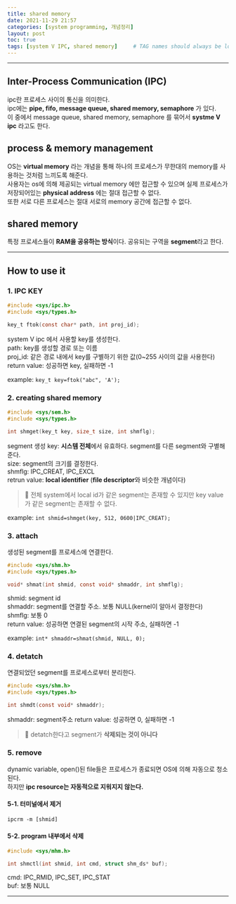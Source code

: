 ```yaml
---
title: shared memory
date: 2021-11-29 21:57
categories: [system programming, 개념정리]
layout: post
toc: true
tags: [system V IPC, shared memory]     # TAG names should always be lowercase
---
```

- - -

## Inter-Process Communication (IPC)
ipc란 프로세스 사이의 통신을 의미한다.  
ipc에는 **pipe, fifo, message queue, shared memory, semaphore** 가 있다.   
이 중에서 message queue, shared memory, semaphore 를 묶어서 **systme V ipc** 라고도 한다.

## process & memory management
OS는 **virtual memory** 라는 개념을 통해 하나의 프로세스가 무한대의 memory를 사용하는 것처럼 느끼도록 해준다.    
사용자는 os에 의해 제공되는 virtual memory 에만 접근할 수 있으며 실제 프로세스가 저장되어있는 **physical address** 에는 절대 접근할 수 없다.	
또한 서로 다른 프로세스는 절대 서로의 memory 공간에 접근할 수 없다. 
   
## shared memory
특정 프로세스들이 **RAM을 공유하는 방식**이다. 공유되는 구역을 **segment**라고 한다. 

- - -
## How to use it

### 1. IPC KEY
```c
#include <sys/ipc.h>
#include <sys/types.h>

key_t ftok(const char* path, int proj_id);
```
system V ipc 에서 사용할 key를 생성한다.   
path: key를 생성할 경로 또는 이름   
proj_id: 같은 경로 내에서 key를 구별하기 위한 값(0~255 사이의 값을 사용한다)    
return value: 성공하면 key, 실패하면 -1
   
example: 
`key_t key=ftok("abc", 'A');`

### 2. creating shared memory
```c
#include <sys/sem.h>
#include <sys/types.h>

int shmget(key_t key, size_t size, int shmflg);
```
segment 생성
key: **시스템 전체**에서 유효하다. segment를 다른 segment와 구별해준다.   
size: segment의 크기를 결정한다.   
shmflg: IPC_CREAT, IPC_EXCL    
retrun value: **local identifier** (**file descriptor**와 비슷한 개념이다)    
> 🚨 전체 system에서 local id가 같은 segment는 존재할 수 있지만 key value가 같은 segment는 존재할 수 없다.
   
example: `int shmid=shmget(key, 512, 0600|IPC_CREAT);`

### 3. attach
생성된 segment를 프로세스에 연결한다.   
```c
#include <sys/shm.h>
#include <sys/types.h>

void* shmat(int shmid, const void* shmaddr, int shmflg);
```
shmid: segment id   
shmaddr: segment를 연결할 주소. 보통 NULL(kernel이 알아서 결정한다)   
shmflg: 보통 0   
return value: 성공하면 연결된 segment의 시작 주소, 실패하면 -1
   
example: `int* shmaddr=shmat(shmid, NULL, 0);`

### 4. detatch
연결되었던 segment를 프로세스로부터 분리한다.
```c
#include <sys/shm.h>
#include <sys/types.h>

int shmdt(const void* shmaddr);
```
shmaddr: segment주소
return value: 성공하면 0, 실패하면 -1
> 🚨 detatch한다고 segment가 **삭제되는 것이 아니다**

### 5. remove
dynamic variable, open()된 file들은 프로세스가 종료되면 OS에 의해 자동으로 청소된다.    
하지만 **ipc resource는 자동적으로 지워지지 않는다.**
#### 5-1. 터미널에서 제거
```shell
ipcrm -m [shmid]
```
#### 5-2. program 내부에서 삭제
```c
#include <sys/mhm.h>

int shmctl(int shmid, int cmd, struct shm_ds* buf);
```
cmd: IPC_RMID, IPC_SET, IPC_STAT    
buf: 보통 NULL   

- - -
